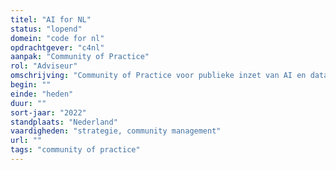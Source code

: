 ```yaml
---
titel: "AI for NL"
status: "lopend"
domein: "code for nl"
opdrachtgever: "c4nl"
aanpak: "Community of Practice"
rol: "Adviseur"
omschrijving: "Community of Practice voor publieke inzet van AI en data science."
begin: ""
einde: "heden"
duur: ""
sort-jaar: "2022"
standplaats: "Nederland"
vaardigheden: "strategie, community management"
url: ""
tags: "community of practice"
---
```

